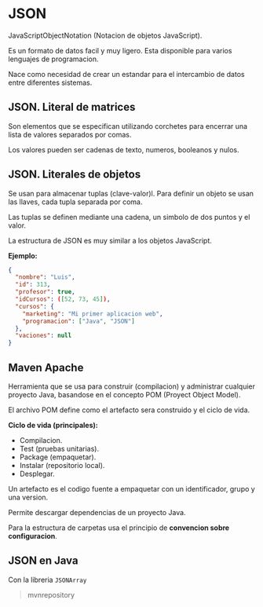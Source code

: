 # JSON

JavaScriptObjectNotation (Notacion de objetos JavaScript).

Es un formato de datos facil y muy ligero. Esta disponible para varios
lenguajes de programacion.

Nace como necesidad de crear un estandar para el intercambio de datos
entre diferentes sistemas.

## JSON. Literal de matrices

Son elementos que se especifican utilizando corchetes para encerrar
una lista de valores separados por comas.

Los valores pueden ser cadenas de texto, numeros, booleanos y nulos.

## JSON. Literales de objetos

Se usan para almacenar tuplas (clave-valor)l. Para definir un objeto
se usan las llaves, cada tupla separada por coma.

Las tuplas se definen mediante una cadena, un simbolo de dos puntos
y el valor.

La estructura de JSON es muy similar a los objetos JavaScript.

**Ejemplo:**

```JSON
{
  "nombre": "Luis",
  "id": 313,
  "profesor": true,
  "idCursos": ([52, 73, 45]),
  "cursos": {
    "marketing": "Mi primer aplicacion web",
    "programacion": ["Java", "JSON"]
  },
  "vaciones": null
}

```

## Maven Apache

Herramienta que se usa para construir (compilacion) y administrar
cualquier proyecto Java, basandose en el concepto POM (Proyect Object
Model).

El archivo POM define como el artefacto sera construido y el ciclo de
vida.

**Ciclo de vida (principales):**

* Compilacion.
* Test (pruebas unitarias).
* Package (empaquetar).
* Instalar (repositorio local).
* Desplegar.

Un artefacto es el codigo fuente a empaquetar con un identificador, grupo
y una version.

Permite descargar dependencias de un proyecto Java.

Para la estructura de carpetas usa el principio de **convencion sobre
configuracion**.

## JSON en Java

Con la libreria `JSONArray`

> mvnrepository
